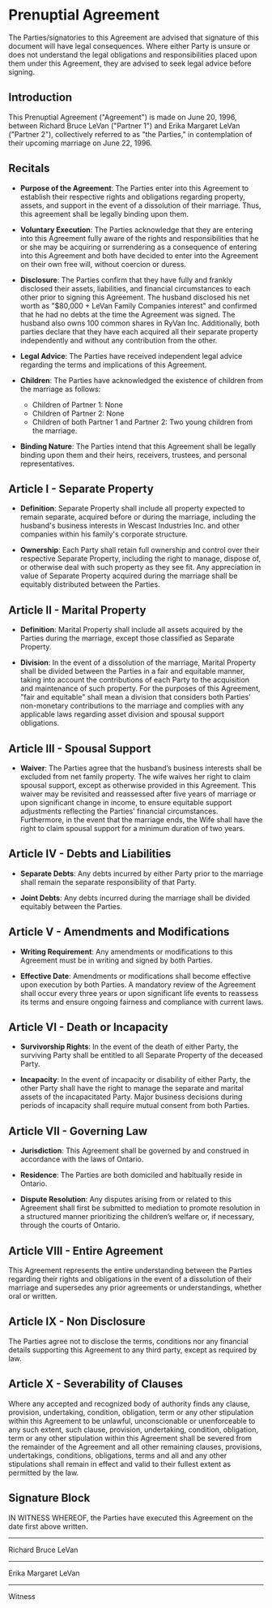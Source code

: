 # Prenuptial Agreement

The Parties/signatories to this Agreement are advised that signature of this document will have legal consequences. Where either Party is unsure or does not understand the legal obligations and responsibilities placed upon them under this Agreement, they are advised to seek legal advice before signing.

## Introduction
This Prenuptial Agreement ("Agreement") is made on June 20, 1996, between Richard Bruce LeVan ("Partner 1") and Erika Margaret LeVan ("Partner 2"), collectively referred to as "the Parties," in contemplation of their upcoming marriage on June 22, 1996.

## Recitals
- **Purpose of the Agreement**: The Parties enter into this Agreement to establish their respective rights and obligations regarding property, assets, and support in the event of a dissolution of their marriage. Thus, this agreement shall be legally binding upon them.

- **Voluntary Execution**: The Parties acknowledge that they are entering into this Agreement fully aware of the rights and responsibilities that he or she may be acquiring or surrendering as a consequence of entering into this Agreement and both have decided to enter into the Agreement on their own free will, without coercion or duress.

- **Disclosure**: The Parties confirm that they have fully and frankly disclosed their assets, liabilities, and financial circumstances to each other prior to signing this Agreement. The husband disclosed his net worth as "$80,000 + LeVan Family Companies interest" and confirmed that he had no debts at the time the Agreement was signed. The husband also owns 100 common shares in RyVan Inc. Additionally, both parties declare that they have each acquired all their separate property independently and without any contribution from the other.

- **Legal Advice**: The Parties have received independent legal advice regarding the terms and implications of this Agreement.

- **Children**: The Parties have acknowledged the existence of children from the marriage as follows:  
  - Children of Partner 1: None  
  - Children of Partner 2: None  
  - Children of both Partner 1 and Partner 2: Two young children from the marriage.  

- **Binding Nature**: The Parties intend that this Agreement shall be legally binding upon them and their heirs, receivers, trustees, and personal representatives.

## Article I - Separate Property
- **Definition**: Separate Property shall include all property expected to remain separate, acquired before or during the marriage, including the husband's business interests in Wescast Industries Inc. and other companies within his family's corporate structure.

- **Ownership**: Each Party shall retain full ownership and control over their respective Separate Property, including the right to manage, dispose of, or otherwise deal with such property as they see fit. Any appreciation in value of Separate Property acquired during the marriage shall be equitably distributed between the Parties.

## Article II - Marital Property
- **Definition**: Marital Property shall include all assets acquired by the Parties during the marriage, except those classified as Separate Property.

- **Division**: In the event of a dissolution of the marriage, Marital Property shall be divided between the Parties in a fair and equitable manner, taking into account the contributions of each Party to the acquisition and maintenance of such property. For the purposes of this Agreement, "fair and equitable" shall mean a division that considers both Parties' non-monetary contributions to the marriage and complies with any applicable laws regarding asset division and spousal support obligations.

## Article III - Spousal Support
- **Waiver**: The Parties agree that the husband’s business interests shall be excluded from net family property. The wife waives her right to claim spousal support, except as otherwise provided in this Agreement. This waiver may be revisited and reassessed after five years of marriage or upon significant change in income, to ensure equitable support adjustments reflecting the Parties' financial circumstances. Furthermore, in the event that the marriage ends, the Wife shall have the right to claim spousal support for a minimum duration of two years.

## Article IV - Debts and Liabilities
- **Separate Debts**: Any debts incurred by either Party prior to the marriage shall remain the separate responsibility of that Party.

- **Joint Debts**: Any debts incurred during the marriage shall be divided equitably between the Parties.

## Article V - Amendments and Modifications
- **Writing Requirement**: Any amendments or modifications to this Agreement must be in writing and signed by both Parties.

- **Effective Date**: Amendments or modifications shall become effective upon execution by both Parties. A mandatory review of the Agreement shall occur every three years or upon significant life events to reassess its terms and ensure ongoing fairness and compliance with current laws.

## Article VI - Death or Incapacity
- **Survivorship Rights**: In the event of the death of either Party, the surviving Party shall be entitled to all Separate Property of the deceased Party.

- **Incapacity**: In the event of incapacity or disability of either Party, the other Party shall have the right to manage the separate and marital assets of the incapacitated Party. Major business decisions during periods of incapacity shall require mutual consent from both Parties.

## Article VII - Governing Law
- **Jurisdiction**: This Agreement shall be governed by and construed in accordance with the laws of Ontario.

- **Residence**: The Parties are both domiciled and habitually reside in Ontario.

- **Dispute Resolution**: Any disputes arising from or related to this Agreement shall first be submitted to mediation to promote resolution in a structured manner prioritizing the children’s welfare or, if necessary, through the courts of Ontario.

## Article VIII - Entire Agreement
This Agreement represents the entire understanding between the Parties regarding their rights and obligations in the event of a dissolution of their marriage and supersedes any prior agreements or understandings, whether oral or written.

## Article IX - Non Disclosure
The Parties agree not to disclose the terms, conditions nor any financial details supporting this Agreement to any third party, except as required by law.

## Article X - Severability of Clauses
Where any accepted and recognized body of authority finds any clause, provision, undertaking, condition, obligation, term or any other stipulation within this Agreement to be unlawful, unconscionable or unenforceable to any such extent, such clause, provision, undertaking, condition, obligation, term or any other stipulation within this Agreement shall be severed from the remainder of the Agreement and all other remaining clauses, provisions, undertakings, conditions, obligations, terms and all and any other stipulations shall remain in effect and valid to their fullest extent as permitted by the law.

## Signature Block
IN WITNESS WHEREOF, the Parties have executed this Agreement on the date first above written.

__________________________  
Richard Bruce LeVan  

__________________________  
Erika Margaret LeVan  

__________________________  
Witness  